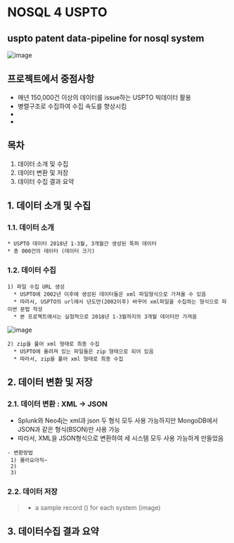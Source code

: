 # NOSQL 4 USPTO
uspto patent data-pipeline for nosql system
--------------------------------------------
>
>
![image](https://www.commerce.gov/sites/commerce.gov/files/styles/scale_700w/public/media/images/branding/uspto_seal_full_color.jpg?itok=0CpME9vD)
>
>
## 프로젝트에서 중점사항
>
* 매년 150,000건 이상의 데이터를 issue하는 USPTO 빅데이터 활용
* 병렬구조로 수집하여 수집 속도를 향상시킴
* 
*
>
>
## 목차
>
1. 데이터 소개 및 수집 
2. 데이터 변환 및 저장 
3. 데이터 수집 결과 요약
>
>
## 1. 데이터 소개 및 수집
>
### 1.1. 데이터 소개
>
```
* USPTO 데이터 2018년 1-3월, 3개월간 생성된 특허 데이터
* 총 000건의 데이터 (데이터 크기)
```
>
>
### 1.2. 데이터 수집
>
```
1) 파일 수집 URL 생성
  * USPTO에 2002년 이후에 생성된 데이터들은 xml 파일형식으로 가져올 수 있음
  * 따라서, USPTO의 url에서 년도만(2002이후) 바꾸어 xml파일을 수집하는 형식으로 파이썬 문법 작성
  * 본 프로젝트에서는 실험적으로 2018년 1-3월까지의 3개월 데이터만 가져옴
```
>
![image](https://user-images.githubusercontent.com/37169177/41616343-bcfe824e-7438-11e8-9a6a-ae6b8a9d5655.png)
>
```
2) zip을 풀어 xml 형태로 최종 수집
  * USPTO에 올려져 있는 파일들은 zip 형태으로 되어 있음
  * 따라서, zip을 풀어 xml 형태로 최종 수집
```
>
>
## 2. 데이터 변환 및 저장
>
### 2.1. 데이터 변환 : XML -> JSON
>
* Splunk와 Neo4j는 xml과 json 두 형식 모두 사용 가능하지만 MongoDB에서 JSON과 같은 형식(BSON)만 사용 가능
* 따라서, XML을 JSON형식으로 변환하여 세 시스템 모두 사용 가능하게 만들었음
>
```
- 변환방법
 1) 몰라요아직~
 2)
 3)
```
>
>
### 2.2. 데이터 저장 
>
> * a sample record () for each system (image)
>
## 3. 데이터수집 결과 요약
>
> 

